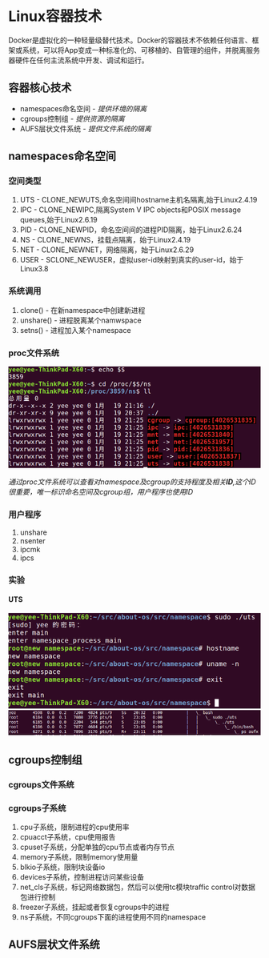 # Linux容器技术 #
Docker是虚拟化的一种轻量级替代技术。Docker的容器技术不依赖任何语言、框架或系统，可以将App变成一种标准化的、可移植的、自管理的组件，并脱离服务器硬件在任何主流系统中开发、调试和运行。

## 容器核心技术 ##
- namespaces命名空间 - *提供环境的隔离*
- cgroups控制组 - *提供资源的隔离*
- AUFS层状文件系统 - *提供文件系统的隔离*

## namespaces命名空间 ##
### 空间类型 ###
1. UTS - CLONE_NEWUTS,命名空间间hostname主机名隔离,始于Linux2.4.19
1. IPC - CLONE_NEWIPC,隔离System V IPC objects和POSIX message queues,始于Linux2.6.19
1. PID - CLONE_NEWPID，命名空间间的进程PID隔离，始于Linux2.6.24
1. NS - CLONE_NEWNS，挂载点隔离，始于Linux2.4.19
1. NET - CLONE_NEWNET，网络隔离，始于Linux2.6.29
1. USER - SCLONE_NEWUSER，虚拟user-id映射到真实的user-id，始于Linux3.8

### 系统调用 ###
1. clone() - 在新namespace中创建新进程
1. unshare() - 进程脱离某个namwspace
1. setns() - 进程加入某个namespace

### proc文件系统 ###
![](doc/proc_ns.png)

*通过proc文件系统可以查看对namespace及cgroup的支持程度及相关**ID**,这个ID很重要，唯一标识命名空间及cgroup组，用户程序也使用ID*

### 用户程序 ###
1. unshare
1. nsenter
1. ipcmk
1. ipcs 

### 实验 ###
#### UTS ####
![](doc/uts_research1.png)
![](doc/uts_research2.png)

## cgroups控制组 ##
### cgroups文件系统 ###
### cgroups子系统 ###
1. cpu子系统，限制进程的cpu使用率
1. cpuacct子系统，cpu使用报告
1. cpuset子系统，分配单独的cpu节点或者内存节点
1. memory子系统，限制memory使用量
1. blkio子系统，限制块设备io
1. devices子系统，控制进程访问某些设备
1. net_cls子系统，标记网络数据包，然后可以使用tc模块traffic control对数据包进行控制
1. freezer子系统，挂起或者恢复cgroups中的进程
1. ns子系统，不同cgroups下面的进程使用不同的namespace

## AUFS层状文件系统 ##
